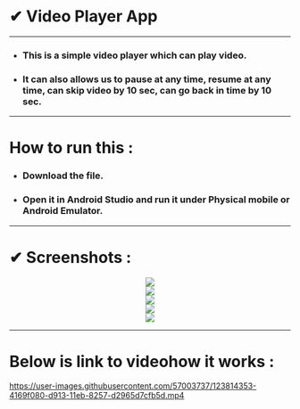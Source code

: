 # ✔ Video Player App

****

- ### This is a simple video player which can play video.
- ### It can also allows us to pause at any time, resume at any time, can skip video by 10 sec, can go back in time by 10 sec.

****

# How to run this :
- ### Download the file.
- ### Open it in Android Studio and run it under Physical mobile or Android Emulator.


****

# ✔ Screenshots :
<p align="center">
  <img src="Images/0.jpg" /><br>
  <img src="Images/1.jpg" /><br>
  <img src="Images/2.jpg" /><br>
  <img src="Images/3.jpg" /><br>
  <img src="Images/4.jpg" /><br>
</p>

****

# Below is link to videohow it works :
https://user-images.githubusercontent.com/57003737/123814353-4169f080-d913-11eb-8257-d2965d7cfb5d.mp4